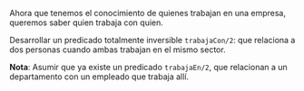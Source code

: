 Ahora que tenemos el conocimiento de quienes trabajan en una empresa, queremos saber quien trabaja con quien.

Desarrollar un predicado totalmente inversible `trabajaCon/2`: que relaciona a dos personas cuando ambas trabajan en el mismo sector.

**Nota**: Asumir que ya existe un predicado `trabajaEn/2`, que relacionan a un departamento con un empleado que trabaja allí.